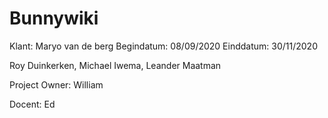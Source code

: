 # Bunnywiki
Klant: Maryo van de berg
Begindatum: 08/09/2020
Einddatum: 30/11/2020

Roy Duinkerken, Michael Iwema, Leander Maatman

Project Owner: William

Docent: Ed
